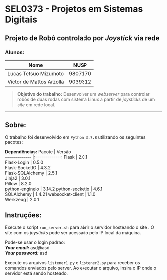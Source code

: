 # SEL0373 - Projetos em Sistemas Digitais


## Projeto de Robô controlado por *Joystick* via rede

### Alunos:
Nome        | NUSP  
------------- |:-------------:
Lucas Tetsuo Mizumoto | 9807170
Victor de Mattos Arzolla    |  9039312


>**Objetivo do trabalho:**
Desenvolver um *webserver* para controlar robôs de duas rodas com sistema Linux a partir de *joysticks* de um *site* em rede local.

___

## Sobre:
O trabalho foi desenvolvido em ```Python 3.7.8``` utilizando os seguintes pacotes:

**Dependências:**
Pacote         | Versão  
------------- |:-------------:
Flask            |  2.0.1  
Flask-Login      |  0.5.0  
Flask-SocketIO   |  4.3.2  
Flask-SQLAlchemy |  2.5.1  
Jinja2           |  3.0.1  
Pillow           |  8.2.0  
python-engineio  |  3.14.2 
python-socketio  |  4.6.1  
SQLAlchemy       |  1.4.21 
websocket-client |  1.1.0  
Werkzeug         |  2.0.1  

## Instruções:


Execute o script ```run_server.sh``` para abrir o servidor hosteando o site . O site com os *joysticks* pode ser acessado pelo IP local da máquina.
<br>

Pode-se usar o login padrao:
<br>
***Your email:*** asd@asd
<br>
***Your password:*** asd
<br>

Execute os arquivos ```listener1.py``` e ```listener2.py``` para receber os comandos enviados pelo server. Ao executar o arquivo, insira o IP onde o servidor está sendo hosteado.
